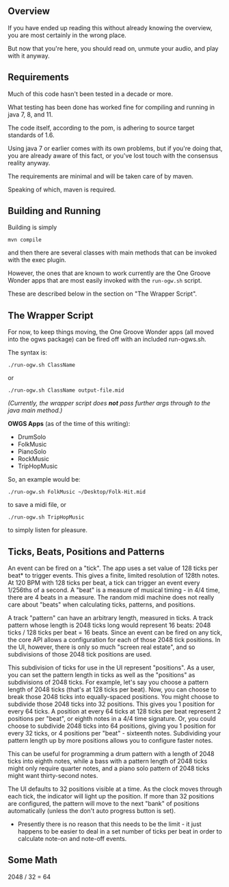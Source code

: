 Overview
--------
If you have ended up reading this without already knowing the overview, you are most certainly in the wrong place.

But now that you're here, you should read on, unmute your audio, and play with it anyway.

Requirements
-----------
Much of this code hasn't been tested in a decade or more.

What testing has been done has worked fine for compiling and running in java 7, 8, and 11.

The code itself, according to the pom, is adhering to source target standards of 1.6.

Using java 7 or earlier comes with its own problems, but if you're doing that, you are already aware of this fact, or you've lost touch with the consensus reality anyway.

The requirements are minimal and will be taken care of by maven.

Speaking of which, maven is required.

Building and Running
--------------------
Building is simply

    mvn compile
and then there are several classes with main methods that can be invoked with the exec plugin.

However, the ones that are known to work currently are the One Groove Wonder apps that are most easily invoked with the
`run-ogw.sh`
script.

These are described below in the section on "The Wrapper Script".



The Wrapper Script
------------------
For now, to keep things moving, the One Groove Wonder apps (all moved into the ogws package) can be fired off with an included run-ogws.sh.

The syntax is:

    ./run-ogw.sh ClassName
   or

    ./run-ogw.sh ClassName output-file.mid

*(Currently, the wrapper script does **not** pass further args through to the java main method.)*

**OWGS Apps** (as of the time of this writing):
* DrumSolo
* FolkMusic
* PianoSolo
* RockMusic
* TripHopMusic

So, an example would be:

    ./run-ogw.sh FolkMusic ~/Desktop/Folk-Hit.mid
to save a midi file, or

    ./run-ogw.sh TripHopMusic
to simply listen for pleasure.


Ticks, Beats, Positions and Patterns
------------------------------------
An event can be fired on a "tick". The app uses a set value of 128 ticks per beat* to trigger events. This gives a finite, limited resolution of 128th notes. At 120 BPM with 128 ticks per beat, a tick can trigger an event every 1/256ths of a second. A "beat" is a measure of musical timing - in 4/4 time, there are 4 beats in a measure. The random midi machine does not really care about "beats" when calculating ticks, patterns, and positions.

A track "pattern" can have an arbitrary length, measured in ticks. A track pattern whose length is 2048 ticks long would represent 16 beats: 2048 ticks / 128 ticks per beat = 16 beats. Since an event can be fired on any tick, the core API allows a configuration for each of those 2048 tick positions. In the UI, however, there is only so much "screen real estate", and so subdivisions of those 2048 tick positions are used.

This subdivision of ticks for use in the UI represent "positions". As a user, you can set the pattern length in ticks as well as the "positions" as subdivisions of 2048 ticks. For example, let's say you choose a pattern length of 2048 ticks (that's at 128 ticks per beat). Now, you can choose to break those 2048 ticks into equally-spaced positions. You might choose to subdivide those 2048 ticks into 32 positions. This gives you 1 position for every 64 ticks. A position at every 64 ticks at 128 ticks per beat represent 2 positions per "beat", or eighth notes in a 4/4 time signature. Or, you could choose to subdivide 2048 ticks into 64 positions, giving you 1 position for every 32 ticks, or 4 positions per "beat" - sixteenth notes. Subdividing your pattern length up by more positions allows you to configure faster notes.

This can be useful for programming a drum pattern with a length of 2048 ticks into eighth notes, while a bass with a pattern length of 2048 ticks might only require quarter notes, and a piano solo pattern of 2048 ticks might want thirty-second notes.

The UI defaults to 32 positions visible at a time. As the clock moves through each tick, the indicator will light up the position. If more than 32 positions are configured, the pattern will move to the next "bank" of positions automatically (unless the don't auto progress button is set).

* Presently there is no reason that this needs to be the limit - it just happens to be easier to deal in a set number of ticks per beat in order to calculate note-on and note-off events.

Some Math
---------
2048 / 32 = 64
